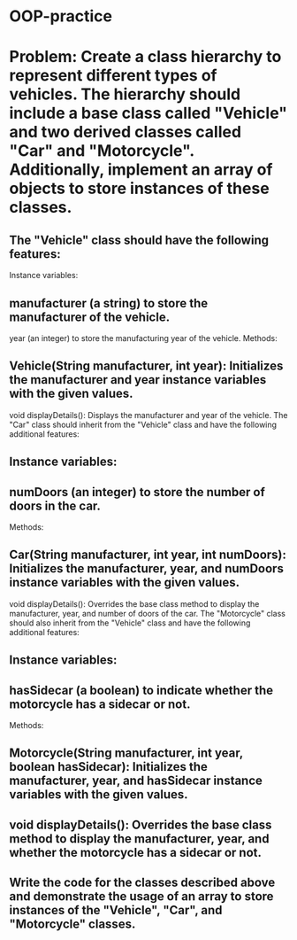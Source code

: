 # OOP-practice

# Problem: Create a class hierarchy to represent different types of vehicles. The hierarchy should include a base class called "Vehicle" and two derived classes called "Car" and "Motorcycle". Additionally, implement an array of objects to store instances of these classes.

## The "Vehicle" class should have the following features:

Instance variables:

## manufacturer (a string) to store the manufacturer of the vehicle.
year (an integer) to store the manufacturing year of the vehicle.
Methods:

## Vehicle(String manufacturer, int year): Initializes the manufacturer and year instance variables with the given values.
void displayDetails(): Displays the manufacturer and year of the vehicle.
The "Car" class should inherit from the "Vehicle" class and have the following additional features:

## Instance variables:

## numDoors (an integer) to store the number of doors in the car.
Methods:

## Car(String manufacturer, int year, int numDoors): Initializes the manufacturer, year, and numDoors instance variables with the given values.
void displayDetails(): Overrides the base class method to display the manufacturer, year, and number of doors of the car.
The "Motorcycle" class should also inherit from the "Vehicle" class and have the following additional features:

## Instance variables:

## hasSidecar (a boolean) to indicate whether the motorcycle has a sidecar or not.
Methods:

## Motorcycle(String manufacturer, int year, boolean hasSidecar): Initializes the manufacturer, year, and hasSidecar instance variables with the given values.
## void displayDetails(): Overrides the base class method to display the manufacturer, year, and whether the motorcycle has a sidecar or not.
## Write the code for the classes described above and demonstrate the usage of an array to store instances of the "Vehicle", "Car", and "Motorcycle" classes.
